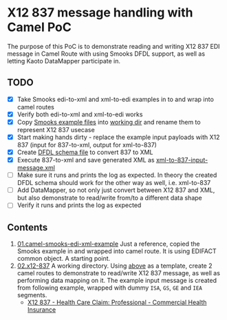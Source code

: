 # X12 837 message handling with Camel PoC

The purpose of this PoC is to demonstrate reading and writing X12 837 EDI message in Camel Route with using Smooks DFDL support, as well as letting Kaoto DataMapper participate in.

## TODO

- [x] Take Smooks edi-to-xml and xml-to-edi examples in to [](01.camel-smooks-edi-xml-example) and wrap into camel routes
- [x] Verify both edi-to-xml and xml-to-edi works
- [x] Copy [Smooks example files](01.camel-smooks-edi-xml-example) into [working dir](02.x12-837) and rename them to represent X12 837 usecase
- [x] Start making hands dirty - replace the example input payloads with X12 837 (input for 837-to-xml, output for xml-to-837)
- [x] Create  [DFDL schema file](02.x12-837/837-to-xml-order-mapping.dfdl.xsd) to convert 837 to XML
- [x] Execute 837-to-xml and save generated XML as [xml-to-837-input-message.xml](02.x12-837/xml-to-837-input-message.xml)
- [ ] Make sure it runs and prints the log as expected. In theory the created DFDL schema should work for the other way as well, i.e. xml-to-837
- [ ] Add DataMapper, so not only just convert between X12 837 and XML, but also demonstrate to read/write from/to a different data shape
- [ ] Verify it runs and prints the log as expected

## Contents
1. [01.camel-smooks-edi-xml-example](01.camel-smooks-edi-xml-example)
Just a reference, copied the Smooks example in and wrapped into camel route. It is using EDIFACT common object. A starting point.
2. [02.x12-837](02.x12-837)
A working directory. Using [above](01.camel-smooks-edi-xml-example) as a template, create 2 camel routes to demonstrate to read/write X12 837 message, as well as performing data mapping on it.
The example input message is created from following example, wrapped with dummy `ISA`, `GS`, `GE` and `IEA` segments.
    - [X12 837 - Health Care Claim: Professional - Commercial Health Insurance](https://x12.org/examples/005010x222/example-01-commercial-health-insurance)
